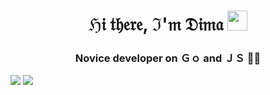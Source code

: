 <h1 align="center">ℌ𝔦 𝔱𝔥𝔢𝔯𝔢, ℑ'𝔪 𝔇𝔦𝔪𝔞</a> 
<img src="https://github.com/blackcater/blackcater/raw/main/images/Hi.gif" height="32"/></h1>
<h3 align="center">Novice developer on Ｇｏ and ＪＳ 🐱‍🐉</h3>

![](https://github-profile-summary-cards.vercel.app/api/cards/most-commit-language?username=kioley&theme=vue) ![](https://github-profile-summary-cards.vercel.app/api/cards/repos-per-language?username=kioley&theme=vue)
